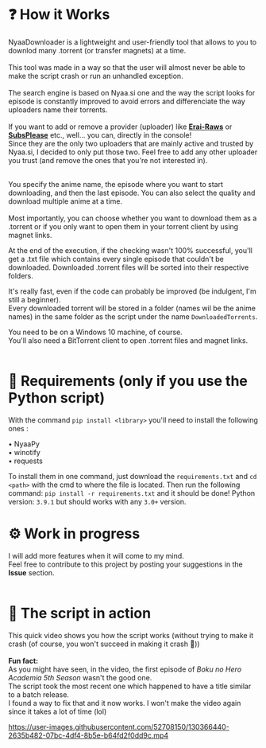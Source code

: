 <h1>❓ How it Works </h1>
NyaaDownloader is a lightweight and user-friendly tool that allows to you to downlod many .torrent (or transfer magnets) at a time. <br><br>
This tool was made in a way so that the user will almost never be able to make the script crash or run an unhandled exception.<br><br>
The search engine is based on Nyaa.si one and the way the script looks for episode is constantly improved to avoid errors and differenciate the way uploaders name their torrents.<br><br>
If you want to add or remove a provider (uploader) like <a href=https://beta.erai-raws.info><b>Erai-Raws</b></a> or <a href=https://subsplease.org><b>SubsPlease</b></a> etc., well... you can, directly in the console!<br>
Since they are the only two uploaders that are mainly active and trusted by Nyaa.si, I decided to only put those two. Feel free to add any other uploader you trust (and remove the ones that you're not interested in).<br><br>

You specify the anime name, the episode where you want to start downloading, and then the last episode. You can also select the quality and download multiple anime at a time.<br><br>
Most importantly, you can choose whether you want to download them as a .torrent or if you only want to open them in your torrent client by using magnet links.

At the end of the execution, if the checking wasn't 100% successful, you'll get a .txt file which contains every single episode that couldn't be downloaded.
Downloaded .torrent files will be sorted into their respective folders.

It's really fast, even if the code can probably be improved (be indulgent, I'm still a beginner).<br>
Every downloaded torrent will be stored in a folder (names wil be the anime names) in the same folder as the script under the name `DownloadedTorrents`.
<br>

You need to be on a Windows 10 machine, of course.<br>
You'll also need a BitTorrent client to open .torrent files and magnet links.<br><br>

<h1>📌 Requirements (only if you use the Python script)</h1>

With the command `pip install <library>` you'll need to install the following ones :
  
  • NyaaPy<br>
  • winotify<br>
  • requests<br>
  
To install them in one command, just download the `requirements.txt` and `cd <path>` with the cmd to where the file is located. Then run the following command: `pip install -r requirements.txt` and it should be done! Python version: `3.9.1` but should works with any `3.0+` version.<br>
  
<h1>⚙️ Work in progress</h1>

I will add more features when it will come to my mind.<br>
Feel free to contribute to this project by posting your suggestions in the <b>Issue</b> section.<br><br>


<h1>🐍 The script in action</h1>

This quick video shows you how the script works (without trying to make it crash (of course, you won't succeed in making it crash 👀))<br><br>
<b>Fun fact:</b>
<br>As you might have seen, in the video, the first episode of <i>Boku no Hero Academia 5th Season</i> wasn't the good one.<br>The script took the most recent one which happened to have a title similar to a batch release.<br>I found a way to fix that and it now works. I won't make the video again since it takes a lot of time (lol)

https://user-images.githubusercontent.com/52708150/130366440-2635b482-07bc-4df4-8b5e-b64fd2f0dd9c.mp4

